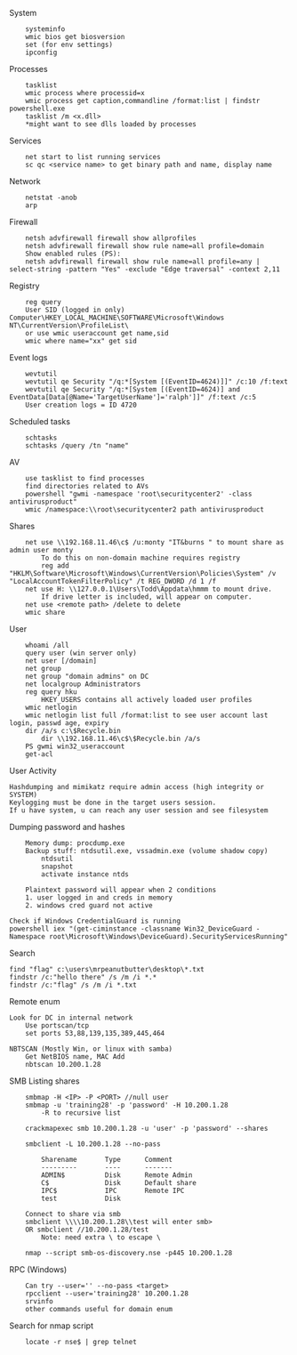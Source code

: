 System

		systeminfo
		wmic bios get biosversion
		set (for env settings)
		ipconfig

Processes

		tasklist
		wmic process where processid=x
		wmic process get caption,commandline /format:list | findstr powershell.exe
		tasklist /m <x.dll>
		*might want to see dlls loaded by processes
		
Services

		net start to list running services
		sc qc <service name> to get binary path and name, display name
		
Network

		netstat -anob
		arp
		
Firewall

		netsh advfirewall firewall show allprofiles
		netsh advfirewall firewall show rule name=all profile=domain
		Show enabled rules (PS):
		netsh advfirewall firewall show rule name=all profile=any | select-string -pattern "Yes" -exclude "Edge traversal" -context 2,11
		
Registry

		reg query
		User SID (logged in only) Computer\HKEY_LOCAL_MACHINE\SOFTWARE\Microsoft\Windows NT\CurrentVersion\ProfileList\
		or use wmic useraccount get name,sid
		wmic where name="xx" get sid
	
Event logs

		wevtutil
		wevtutil qe Security "/q:*[System [(EventID=4624)]]" /c:10 /f:text 
		wevtutil qe Security "/q:*[System [(EventID=4624)] and EventData[Data[@Name='TargetUserName']='ralph']]" /f:text /c:5
		User creation logs = ID 4720
		
Scheduled tasks

		schtasks
		schtasks /query /tn "name"
	
AV

		use tasklist to find processes
		find directories related to AVs
		powershell "gwmi -namespace 'root\securitycenter2' -class antivirusproduct"
		wmic /namespace:\\root\securitycenter2 path antivirusproduct
	
Shares

		net use \\192.168.11.46\c$ /u:monty "IT&burns " to mount share as admin user monty
			To do this on non-domain machine requires registry
			reg add "HKLM\Software\Microsoft\Windows\CurrentVersion\Policies\System" /v "LocalAccountTokenFilterPolicy" /t REG_DWORD /d 1 /f
		net use H: \\127.0.0.1\Users\Todd\Appdata\hmmm to mount drive. 
			If drive letter is included, will appear on computer.
		net use <remote path> /delete to delete
		wmic share

User

		whoami /all		
		query user (win server only)
		net user [/domain]
		net group 
		net group "domain admins" on DC
		net localgroup Administrators
		reg query hku
			HKEY_USERS contains all actively loaded user profiles
		wmic netlogin
		wmic netlogin list full /format:list to see user account last login, passwd age, expiry
		dir /a/s c:\$Recycle.bin
			dir \\192.168.11.46\c$\$Recycle.bin /a/s 
		PS gwmi win32_useraccount 
		get-acl 

User Activity

	Hashdumping and mimikatz require admin access (high integrity or SYSTEM)
	Keylogging must be done in the target users session. 
	If u have system, u can reach any user session and see filesystem

Dumping password and hashes

		Memory dump: procdump.exe
		Backup stuff: ntdsutil.exe, vssadmin.exe (volume shadow copy)
			ntdsutil
			snapshot
			activate instance ntds
		
		Plaintext password will appear when 2 conditions
		1. user logged in and creds in memory
		2. windows cred guard not active
	
	Check if Windows CredentialGuard is running
	powershell iex "(get-ciminstance -classname Win32_DeviceGuard -Namespace root\Microsoft\Windows\DeviceGuard).SecurityServicesRunning"


Search

	find "flag" c:\users\mrpeanutbutter\desktop\*.txt	
	findstr /c:"hello there" /s /m /i *.*
	findstr /c:"flag" /s /m /i *.txt

Remote enum

	Look for DC in internal network
		Use portscan/tcp
		set ports 53,88,139,135,389,445,464
		
	NBTSCAN (Mostly Win, or linux with samba)
		Get NetBIOS name, MAC Add
		nbtscan 10.200.1.28


SMB
	Listing shares	

		smbmap -H <IP> -P <PORT> //null user
		smbmap -u 'training28' -p 'password' -H 10.200.1.28 
			-R to recursive list
	
		crackmapexec smb 10.200.1.28 -u 'user' -p 'password' --shares
			
		smbclient -L 10.200.1.28 --no-pass
		
			Sharename       Type      Comment
			---------       ----      -------
			ADMIN$          Disk      Remote Admin
			C$              Disk      Default share
			IPC$            IPC       Remote IPC
			test            Disk      
		
		Connect to share via smb
		smbclient \\\\10.200.1.28\\test will enter smb> 
		OR smbclient //10.200.1.28/test 
			Note: need extra \ to escape \ 

		nmap --script smb-os-discovery.nse -p445 10.200.1.28 

RPC (Windows)

		Can try --user='' --no-pass <target>
		rpcclient --user='training28' 10.200.1.28 
		srvinfo
		other commands useful for domain enum
 	
Search for nmap script

		locate -r nse$ | grep telnet


